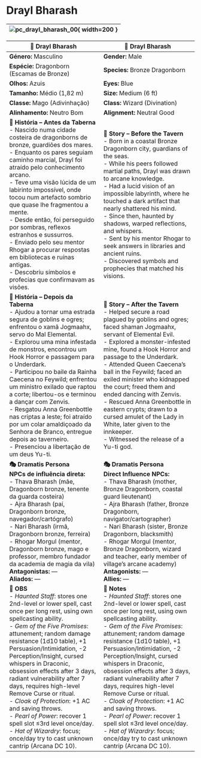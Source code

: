 # Drayl Bharash

| ![pc_drayl_bharash_00](assets/pc/pc_drayl_bharash_00.png){ width=200 } |
| ------------------------------------------------------------------------------- |

| **🧙 Drayl Bharash**                                                                                                                                                                                                                                                                                                                                                                                                                                                                                                                                                                                                         | **🧙 Drayl Bharash**                                                                                                                                                                                                                                                                                                                                                                                                                                                                                                                                                                                                           |
| ---------------------------------------------------------------------------------------------------------------------------------------------------------------------------------------------------------------------------------------------------------------------------------------------------------------------------------------------------------------------------------------------------------------------------------------------------------------------------------------------------------------------------------------------------------------------------------------------------------------------------- | ------------------------------------------------------------------------------------------------------------------------------------------------------------------------------------------------------------------------------------------------------------------------------------------------------------------------------------------------------------------------------------------------------------------------------------------------------------------------------------------------------------------------------------------------------------------------------------------------------------------------------ |
| **Género:** Masculino                                                                                                                                                                                                                                                                                                                                                                                                                                                                                                                                                                                                        | **Gender:** Male                                                                                                                                                                                                                                                                                                                                                                                                                                                                                                                                                                                                               |
| **Espécie:** Dragonborn (Escamas de Bronze)                                                                                                                                                                                                                                                                                                                                                                                                                                                                                                                                                                                  | **Species:** Bronze Dragonborn                                                                                                                                                                                                                                                                                                                                                                                                                                                                                                                                                                                                 |
| **Olhos:** Azuis                                                                                                                                                                                                                                                                                                                                                                                                                                                                                                                                                                                                             | **Eyes:** Blue                                                                                                                                                                                                                                                                                                                                                                                                                                                                                                                                                                                                                 |
| **Tamanho:** Médio (1,82 m)                                                                                                                                                                                                                                                                                                                                                                                                                                                                                                                                                                                                  | **Size:** Medium (6 ft)                                                                                                                                                                                                                                                                                                                                                                                                                                                                                                                                                                                                        |
| **Classe:** Mago (Adivinhação)                                                                                                                                                                                                                                                                                                                                                                                                                                                                                                                                                                                               | **Class:** Wizard (Divination)                                                                                                                                                                                                                                                                                                                                                                                                                                                                                                                                                                                                 |
| **Alinhamento:** Neutro Bom                                                                                                                                                                                                                                                                                                                                                                                                                                                                                                                                                                                                  | **Alignment:** Neutral Good                                                                                                                                                                                                                                                                                                                                                                                                                                                                                                                                                                                                    |
| **📖 História – Antes da Taberna**<br>- Nascido numa cidade costeira de dragonborns de bronze, guardiões dos mares.<br>- Enquanto os pares seguiam caminho marcial, Drayl foi atraído pelo conhecimento arcano.<br>- Teve uma visão lúcida de um labirinto impossível, onde tocou num artefacto sombrio que quase lhe fragmentou a mente.<br>- Desde então, foi perseguido por sombras, reflexos estranhos e sussurros.<br>- Enviado pelo seu mentor Rhogar a procurar respostas em bibliotecas e ruínas antigas.<br>- Descobriu símbolos e profecias que confirmavam as visões.                                             | **📖 Story – Before the Tavern**<br>- Born in a coastal Bronze Dragonborn city, guardians of the seas.<br>- While his peers followed martial paths, Drayl was drawn to arcane knowledge.<br>- Had a lucid vision of an impossible labyrinth, where he touched a dark artifact that nearly shattered his mind.<br>- Since then, haunted by shadows, warped reflections, and whispers.<br>- Sent by his mentor Rhogar to seek answers in libraries and ancient ruins.<br>- Discovered symbols and prophecies that matched his visions.                                                                                           |
| **📖 História – Depois da Taberna**<br>- Ajudou a tornar uma estrada segura de goblins e ogres; enfrentou o xamã Jogmaahx, servo do Mal Elemental.<br>- Explorou uma mina infestada de monstros, encontrou um Hook Horror e passagem para o Underdark.<br>- Participou no baile da Rainha Caecena no Feywild; enfrentou um ministro exilado que raptou a corte; libertou-os e terminou a dançar com Zenvis.<br>- Resgatou Anna Greenbottle nas criptas a leste; foi atraído por um colar amaldiçoado da Senhora de Branco, entregue depois ao taverneiro.<br>- Presenciou a libertação de um deus Yu-ti.                     | **📖 Story – After the Tavern**<br>- Helped secure a road plagued by goblins and ogres; faced shaman Jogmaahx, servant of Elemental Evil.<br>- Explored a monster-infested mine, found a Hook Horror and passage to the Underdark.<br>- Attended Queen Caecena’s ball in the Feywild; faced an exiled minister who kidnapped the court; freed them and ended dancing with Zenvis.<br>- Rescued Anna Greenbottle in eastern crypts; drawn to a cursed amulet of the Lady in White, later given to the innkeeper.<br>- Witnessed the release of a Yu-ti god.                                                                     |
| **🎭 Dramatis Persona**<br>**NPCs de influência direta:**<br>- Thava Bharash (mãe, Dragonborn bronze, tenente da guarda costeira)<br>- Ajra Bharash (pai, Dragonborn bronze, navegador/cartógrafo)<br>- Nari Bharash (irmã, Dragonborn bronze, ferreira)<br>- Rhogar Morgul (mentor, Dragonborn bronze, mago e professor, membro fundador da academia de magia da vila)<br>**Antagonistas:** —<br>**Aliados:** —                                                                                                                                                                                                             | **🎭 Dramatis Persona**<br>**Direct Influence NPCs:**<br>- Thava Bharash (mother, Bronze Dragonborn, coastal guard lieutenant)<br>- Ajra Bharash (father, Bronze Dragonborn, navigator/cartographer)<br>- Nari Bharash (sister, Bronze Dragonborn, blacksmith)<br>- Rhogar Morgul (mentor, Bronze Dragonborn, wizard and teacher, early member of village’s arcane academy)<br>**Antagonists:** —<br>**Allies:** —                                                                                                                                                                                                             |
| **🔮 OBS**<br>- *Haunted Staff*: stores one 2nd-level or lower spell, cast once per long rest, using own spellcasting ability.<br>- *Gem of the Five Promises*: attunement; random damage resistance (1d10 table), +1 Persuasion/Intimidation, -2 Perception/Insight, cursed whispers in Draconic, obsession effects after 3 days, radiant vulnerability after 7 days, requires high-level Remove Curse or ritual.<br>- *Cloak of Protection*: +1 AC and saving throws.<br>- *Pearl of Power*: recover 1 spell slot ≤3rd level once/day.<br>- *Hat of Wizardry*: focus; once/day try to cast unknown cantrip (Arcana DC 10). | **🔮 Notes**<br>- *Haunted Staff*: stores one 2nd-level or lower spell, cast once per long rest, using own spellcasting ability.<br>- *Gem of the Five Promises*: attunement; random damage resistance (1d10 table), +1 Persuasion/Intimidation, -2 Perception/Insight, cursed whispers in Draconic, obsession effects after 3 days, radiant vulnerability after 7 days, requires high-level Remove Curse or ritual.<br>- *Cloak of Protection*: +1 AC and saving throws.<br>- *Pearl of Power*: recover 1 spell slot ≤3rd level once/day.<br>- *Hat of Wizardry*: focus; once/day try to cast unknown cantrip (Arcana DC 10). |
